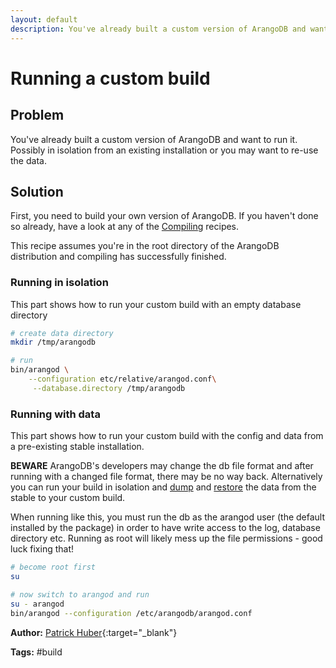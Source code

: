 ```yaml
---
layout: default
description: You've already built a custom version of ArangoDB and want to run it
---
```

# Running a custom build

## Problem

You've already built a custom version of ArangoDB and want to run it. Possibly in isolation from an existing installation or you may want to re-use the data.

## Solution

First, you need to build your own version of ArangoDB. If you haven't done so already, have a look at any of the [Compiling](compiling.html) recipes.

This recipe assumes you're in the root directory of the ArangoDB distribution and compiling has successfully finished.

### Running in isolation

This part shows how to run your custom build with an empty database directory

```bash
# create data directory
mkdir /tmp/arangodb

# run
bin/arangod \
    --configuration etc/relative/arangod.conf\
     --database.directory /tmp/arangodb
```

### Running with data

This part shows how to run your custom build with the config and data from a pre-existing stable installation.

**BEWARE** ArangoDB's developers may change the db file format and after
running with a changed file format, there may be no way back. Alternatively
you can run your build in isolation and
[dump](../administration-arangodump.md) and
[restore](../administration-arangorestore.md)
the data from the stable to your custom build.

When running like this, you must run the db as the arangod user (the default installed by the package) in order to have write access to the log, database directory etc. Running as root will likely mess up the file permissions - good luck fixing that!

```bash
# become root first
su

# now switch to arangod and run
su - arangod
bin/arangod --configuration /etc/arangodb/arangod.conf
```

**Author:** [Patrick Huber](https://github.com/stackmagic){:target="_blank"}

**Tags:** #build
